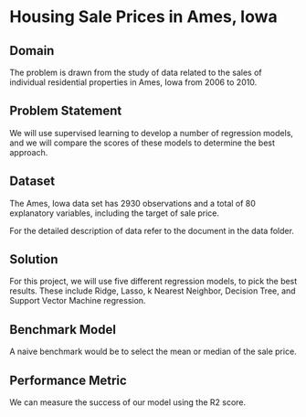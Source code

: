# Housing Sale Prices in Ames, Iowa

## Domain
The problem is drawn from the study of data related to the sales of individual residential properties in Ames, Iowa from 2006 to 2010.

## Problem Statement
We will use supervised learning to develop a number of regression models, and we will compare the scores of these models to determine the best approach.

## Dataset
The Ames, Iowa data set has 2930 observations and a total of 80 explanatory variables, including the target of sale price.

For the detailed description of data refer to the document in the data folder.

## Solution
For this project, we will use five different regression models, to pick the best results. These include Ridge, Lasso, k Nearest Neighbor, Decision Tree, and Support Vector Machine regression.

## Benchmark Model
A naive benchmark would be to select the mean or median of the sale price.

## Performance Metric
We can measure the success of our model using the R2 score.
